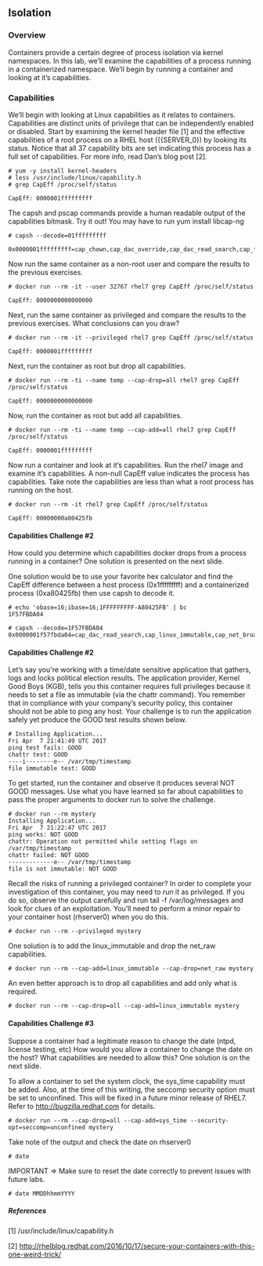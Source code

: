 ## Isolation

### Overview
Containers provide a certain degree of process isolation via kernel namespaces. In this lab, we’ll examine the capabilities of a process running in a containerized namespace. We’ll begin by running a container and looking at it’s capabilities.

### Capabilities

We’ll begin with looking at Linux capabilities as it relates to containers. Capabilities are distinct units of privilege that can be independently enabled or disabled. Start by examining the kernel header file [1] and the effective capabilities of a root process on a RHEL host ({{SERVER_0}) by looking its status. Notice that all 37 capability bits are set indicating this process has a full set of capabilities. For more info, read Dan’s blog post [2]. 

~~~shell
# yum -y install kernel-headers
# less /usr/include/linux/capability.h
# grep CapEff /proc/self/status

CapEff:	0000001fffffffff
~~~

The capsh and pscap commands provide a human readable output of the capabilities bitmask. Try it out! You may have to run yum install libcap-ng

~~~shell
# capsh --decode=01fffffffff

0x0000001fffffffff=cap_chown,cap_dac_override,cap_dac_read_search,cap_fowner,cap_fsetid,cap_kill,cap_setgid,cap_setuid,cap_setpcap,cap_linux_immutable,cap_net_bind_service,cap_net_broadcast,cap_net_admin,cap_net_raw,cap_ipc_lock,cap_ipc_owner,cap_sys_module,cap_sys_rawio,cap_sys_chroot,cap_sys_ptrace,cap_sys_pacct,cap_sys_admin,cap_sys_boot,cap_sys_nice,cap_sys_resource,cap_sys_time,cap_sys_tty_config,cap_mknod,cap_lease,cap_audit_write,cap_audit_control,cap_setfcap,cap_mac_override,cap_mac_admin,cap_syslog,35,36
~~~

Now run the same container as a non-root user and compare the results to the previous exercises.

~~~shell
# docker run --rm -it --user 32767 rhel7 grep CapEff /proc/self/status

CapEff:	0000000000000000
~~~

Next, run the same container as privileged and compare the results to the previous exercises. What conclusions can you draw?

~~~shell
# docker run --rm -it --privileged rhel7 grep CapEff /proc/self/status

CapEff: 0000001fffffffff
~~~

Next, run the container as root but drop all capabilities.

~~~shell
# docker run --rm -ti --name temp --cap-drop=all rhel7 grep CapEff /proc/self/status

CapEff:	0000000000000000
~~~

Now, run the container as root but add all capabilities.

~~~shell
# docker run --rm -ti --name temp --cap-add=all rhel7 grep CapEff /proc/self/status

CapEff: 0000001fffffffff
~~~

Now run a container and look at it’s capabilities. Run the rhel7 image and examine it’s capabilities. A non-null CapEff value indicates the process has capabilities. Take note the capabilities are less than what a root process has running on the host.

~~~shell
# docker run --rm -it rhel7 grep CapEff /proc/self/status

CapEff:	00000000a80425fb
~~~

#### Capabilities Challenge #2

How could you determine which capabilities docker drops from a process running in a container? One solution is presented on the next slide.

One solution would be to use your favorite hex calculator and find the CapEff difference between a host process (0x1fffffffff) and a containerized process (0xa80425fb) then use capsh to decode it.

~~~shell
# echo 'obase=16;ibase=16;1FFFFFFFFF-A80425FB' | bc
1F57FBDA04

# capsh --decode=1F57FBDA04 0x0000001f57fbda04=cap_dac_read_search,cap_linux_immutable,cap_net_broadcast,cap_net_admin,cap_ipc_lock,cap_ipc_owner,cap_sys_module,cap_sys_rawio,cap_sys_ptrace,cap_sys_pacct,cap_sys_admin,cap_sys_boot,cap_sys_nice,cap_sys_resource,cap_sys_time,cap_sys_tty_config,cap_lease,cap_audit_control,cap_mac_override,cap_mac_admin,cap_syslog,35,36
~~~

#### Capabilities Challenge #2

Let’s say you're working with a time/date sensitive application that gathers, logs and locks political election results. The application provider, Kernel Good Boys (KGB), tells you this container requires full privileges because it needs to set a file as immutable (via the chattr command). You remember that in compliance with your company’s security policy, this container should not be able to ping any host. Your challenge is to run the application safely yet produce the GOOD test results shown below.

~~~shell
# Installing Application...
Fri Apr  7 21:41:49 UTC 2017
ping test fails: GOOD
chattr test: GOOD
----i--------e-- /var/tmp/timestamp
file immutable test: GOOD
~~~

To get started, run the container and observe it produces several NOT GOOD messages. Use what you have learned so far about capabilities to pass the proper arguments to docker run to solve the challenge.

~~~shell
# docker run --rm mystery
Installing Application...
Fri Apr  7 21:22:47 UTC 2017
ping works: NOT GOOD
chattr: Operation not permitted while setting flags on /var/tmp/timestamp
chattr failed: NOT GOOD
-------------e-- /var/tmp/timestamp
file is not immutable: NOT GOOD
~~~

Recall the risks of running a privileged container? In order to complete your investigation of this container, you may need to run it as privileged. If you do so, observe the output carefully and run tail -f /var/log/messages and look for clues of an exploitation. You’ll need to perform a minor repair to your container host (rhserver0) when you do this.

~~~
# docker run --rm --privileged mystery 
~~~
 
One solution is to add the linux_immutable and drop the net_raw capabilities.
 
~~~shell
# docker run --rm --cap-add=linux_immutable --cap-drop=net_raw mystery
~~~

An even better approach is to drop all capabilities and add only what is required.

~~~shell
# docker run --rm --cap-drop=all --cap-add=linux_immutable mystery
~~~

#### Capabilities Challenge #3

Suppose a container had a legitimate reason to change the date (ntpd, license testing, etc) How would you allow a container to change the date on the host? What capabilities are needed to allow this? One solution is on the next slide.

To allow a container to set the system clock, the sys_time capability must be added. Also, at the time of this writing, the seccomp security option must be set to unconfined. This will be fixed in a future minor release of RHEL7. Refer to http://bugzilla.redhat.com for details.

~~~
# docker run --rm --cap-drop=all --cap-add=sys_time --security-opt=seccomp=unconfined mystery
~~~

Take note of the output and check the date on rhserver0

~~~
# date
~~~

IMPORTANT => Make sure to reset the date correctly to prevent issues with future labs.

~~~shell
# date MMDDhhmmYYYY
~~~













 





















##### References

[1] /usr/include/linux/capability.h

[2] http://rhelblog.redhat.com/2016/10/17/secure-your-containers-with-this-one-weird-trick/
